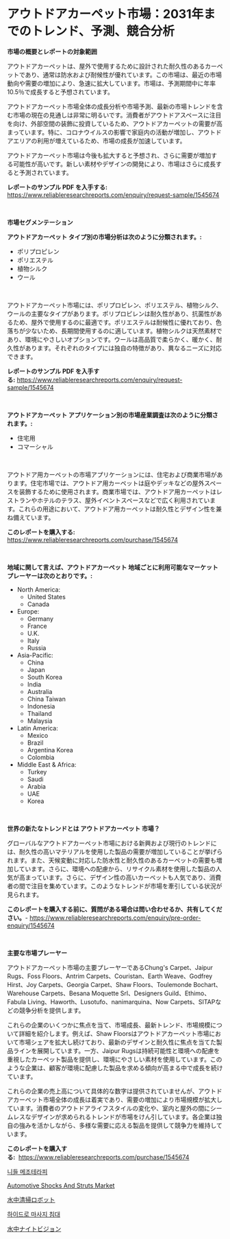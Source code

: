 <p><h1>アウトドアカーペット市場：2031年までのトレンド、予測、競合分析</h1></p><p><strong>市場の概要とレポートの対象範囲</strong></p>
<p><p>アウトドアカーペットは、屋外で使用するために設計された耐久性のあるカーペットであり、通常は防水および耐候性が優れています。この市場は、最近の市場動向や需要の増加により、急速に拡大しています。市場は、予測期間中に年率10.5％で成長すると予想されています。</p><p>アウトドアカーペット市場全体の成長分析や市場予測、最新の市場トレンドを含む市場の現在の見通しは非常に明るいです。消費者がアウトドアスペースに注目を向け、外部空間の装飾に投資しているため、アウトドアカーペットの需要が高まっています。特に、コロナウイルスの影響で家庭内の活動が増加し、アウトドアエリアの利用が増えているため、市場の成長が加速しています。</p><p>アウトドアカーペット市場は今後も拡大すると予想され、さらに需要が増加する可能性が高いです。新しい素材やデザインの開発により、市場はさらに成長すると予測されています。</p></p>
<p><strong>レポートのサンプル PDF を入手する:</strong> <a href="https://www.reliableresearchreports.com/enquiry/request-sample/1545674">https://www.reliableresearchreports.com/enquiry/request-sample/1545674</a></p>
<p>&nbsp;</p>
<p><strong>市場セグメンテーション</strong></p>
<p><strong>アウトドアカーペット タイプ別の市場分析は次のように分類されます。:</strong></p>
<p><ul><li>ポリプロピレン</li><li>ポリエステル</li><li>植物シルク</li><li>ウール</li></ul></p>
<p>&nbsp;</p>
<p><p>アウトドアカーペット市場には、ポリプロピレン、ポリエステル、植物シルク、ウールの主要なタイプがあります。ポリプロピレンは耐久性があり、抗菌性があるため、屋外で使用するのに最適です。ポリエステルは耐候性に優れており、色落ちが少ないため、長期間使用するのに適しています。植物シルクは天然素材であり、環境にやさしいオプションです。ウールは高品質で柔らかく、暖かく、耐久性があります。それぞれのタイプには独自の特徴があり、異なるニーズに対応できます。</p></p>
<p><strong>レポートのサンプル PDF を入手する:</strong>&nbsp;<a href="https://www.reliableresearchreports.com/enquiry/request-sample/1545674">https://www.reliableresearchreports.com/enquiry/request-sample/1545674</a></p>
<p>&nbsp;</p>
<p><strong> アウトドアカーペット アプリケーション別の市場産業調査は次のように分類されます。:</strong></p>
<p><ul><li>住宅用</li><li>コマーシャル</li></ul></p>
<p>&nbsp;</p>
<p><p>アウトドア用カーペットの市場アプリケーションには、住宅および商業市場があります。住宅市場では、アウトドア用カーペットは庭やデッキなどの屋外スペースを装飾するために使用されます。商業市場では、アウトドア用カーペットはレストランやホテルのテラス、屋外イベントスペースなどで広く利用されています。これらの用途において、アウトドア用カーペットは耐久性とデザイン性を兼ね備えています。</p></p>
<p><strong>このレポートを購入する:</strong>&nbsp; <a href="https://www.reliableresearchreports.com/purchase/1545674">https://www.reliableresearchreports.com/purchase/1545674</a></p>
<p>&nbsp;</p>
<p><strong>地域に関して言えば、アウトドアカーペット 地域ごとに利用可能なマーケットプレーヤーは次のとおりです。:</strong></p>
<p><ul>
    <li>
        North America:
        <ul>
            <li>United States</li>
            <li>Canada</li>
        </ul>
    </li>
    <li>
        Europe:
        <ul>
            <li>Germany</li>
            <li>France</li>
            <li>U.K.</li>
            <li>Italy</li>
            <li>Russia</li>
        </ul>
    </li>
    <li>
        Asia-Pacific:
        <ul>
            <li>China</li>
            <li>Japan</li>
            <li>South Korea</li>
            <li>India</li>
            <li>Australia</li>
            <li>China Taiwan</li>
            <li>Indonesia</li>
            <li>Thailand</li>
            <li>Malaysia</li>
        </ul>
    </li>
    <li>
        Latin America:
        <ul>
            <li>Mexico</li>
            <li>Brazil</li>
            <li>Argentina Korea</li>
            <li>Colombia</li>
        </ul>
    </li>
    <li>
        Middle East & Africa:
        <ul>
            <li>Turkey</li>
            <li>Saudi</li>
            <li>Arabia</li>
            <li>UAE</li>
            <li>Korea</li>
        </ul>
    </li>
    </ul></p>
<p>&nbsp;</p>
<p><strong>世界の新たなトレンドとは アウトドアカーペット 市場？</strong></p>
<p><p>グローバルなアウトドアカーペット市場における新興および現行のトレンドには、耐久性の高いマテリアルを使用した製品の需要が増加していることが挙げられます。また、天候変動に対応した防水性と耐久性のあるカーペットの需要も増加しています。さらに、環境への配慮から、リサイクル素材を使用した製品の人気が高まっています。さらに、デザイン性の高いカーペットも人気であり、消費者の間で注目を集めています。このようなトレンドが市場を牽引している状況が見られます。</p></p>
<p><strong>このレポートを購入する前に、質問がある場合は問い合わせるか、共有してください。</strong>- <a href="https://www.reliableresearchreports.com/enquiry/pre-order-enquiry/1545674">https://www.reliableresearchreports.com/enquiry/pre-order-enquiry/1545674</a></p>
<p>&nbsp;</p>
<p><strong>主要な市場プレーヤー</strong></p>
<p><p>アウトドアカーペット市場の主要プレーヤーであるChung's Carpet、Jaipur Rugs、Foss Floors、Antrim Carpets、Couristan、Earth Weave、Godfrey Hirst、Joy Carpets、Georgia Carpet、Shaw Floors、Toulemonde Bochart、Warehouse Carpets、Besana Moquette Srl、Designers Guild、Ethimo、Fabula Living、Haworth、Lusotufo、nanimarquina、Now Carpets、SITAPなどの競争分析を提供します。</p><p>これらの企業のいくつかに焦点を当て、市場成長、最新トレンド、市場規模について詳細を紹介します。例えば、Shaw Floorsはアウトドアカーペット市場において市場シェアを拡大し続けており、最新のデザインと耐久性に焦点を当てた製品ラインを展開しています。一方、Jaipur Rugsは持続可能性と環境への配慮を重視したカーペット製品を提供し、環境にやさしい素材を使用しています。このような企業は、顧客が環境に配慮した製品を求める傾向が高まる中で成長を続けています。</p><p>これらの企業の売上高について具体的な数字は提供されていませんが、アウトドアカーペット市場全体の成長は着実であり、需要の増加により市場規模が拡大しています。消費者のアウトドアライフスタイルの変化や、室内と屋外の間にシームレスなデザインが求められるトレンドが市場をけん引しています。各企業は独自の強みを活かしながら、多様な需要に応える製品を提供して競争力を維持しています。</p></p>
<p><strong>このレポートを購入する:</strong>&nbsp;&nbsp;<a href="https://www.reliableresearchreports.com/purchase/1545674">https://www.reliableresearchreports.com/purchase/1545674</a></p>
<p><p><a href="https://github.com/OwenHamiytll568745/Market-Research-Report-List-1/blob/main/703090212056.md">니들 메조테라피</a></p><p><a href="https://issuu.com/reportprime-2/docs/automotive-shocks-and-struts-market-size-2030.pptx">Automotive Shocks And Struts Market</a></p><p><a href="https://github.com/dandier2003/Market-Research-Report-List-1/blob/main/373069713098.md">水中清掃ロボット</a></p><p><a href="https://github.com/vdhdwjyp90142/Market-Research-Report-List-1/blob/main/970082312055.md">하이드로 마사지 침대</a></p><p><a href="https://github.com/sghwr779811674/Market-Research-Report-List-1/blob/main/451215613097.md">水中ナイトビジョン</a></p></p>